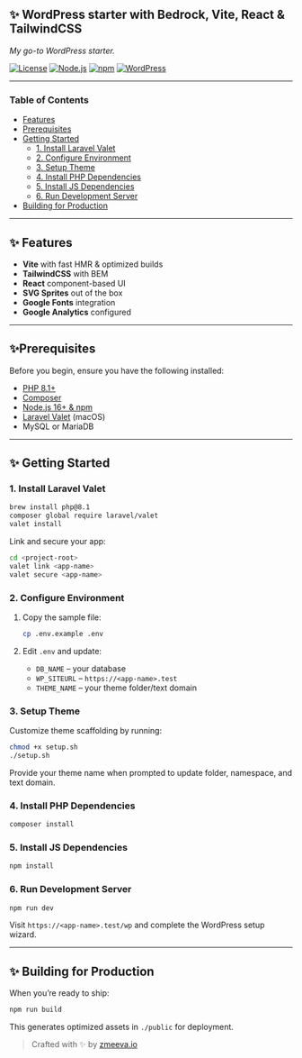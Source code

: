 ## ✨ WordPress starter with Bedrock, Vite, React & TailwindCSS

*My go-to WordPress starter.*

[![License](https://img.shields.io/badge/license-MIT-blue.svg)](LICENSE)
[![Node.js](https://img.shields.io/badge/node-16%2B-brightgreen)](https://nodejs.org/)
[![npm](https://img.shields.io/badge/npm-%3E%3D8-blue)](https://www.npmjs.com/)
[![WordPress](https://img.shields.io/badge/wordpress-6.x-orange)](https://wordpress.org/)

---

### Table of Contents

* [Features](#-features)
* [Prerequisites](#-prerequisites)
* [Getting Started](#-getting-started)
    * [1. Install Laravel Valet](#1-install-laravel-valet)
    * [2. Configure Environment](#2-configure-environment)
    * [3. Setup Theme](#3-setup-theme)
    * [4. Install PHP Dependencies](#4-install-php-dependencies)
    * [5. Install JS Dependencies](#5-install-js-dependencies)
    * [6. Run Development Server](#6-run-development-server)
* [Building for Production](#building-for-production)

---

## ✨ Features

* **Vite** with fast HMR & optimized builds
* **TailwindCSS** with BEM
* **React** component-based UI
* **SVG Sprites** out of the box
* **Google Fonts** integration
* **Google Analytics** configured

---

## ✨Prerequisites

Before you begin, ensure you have the following installed:

* [PHP 8.1+](https://www.php.net/downloads)
* [Composer](https://getcomposer.org/)
* [Node.js 16+ & npm](https://nodejs.org/en/)
* [Laravel Valet](https://laravel.com/docs/11.x/valet) (macOS)
* MySQL or MariaDB

---

## ✨ Getting Started

### 1. Install Laravel Valet

```bash
brew install php@8.1
composer global require laravel/valet
valet install
```

Link and secure your app:

```bash
cd <project-root>
valet link <app-name>
valet secure <app-name>
```

### 2. Configure Environment

1. Copy the sample file:

   ```bash
   cp .env.example .env
   ```
2. Edit `.env` and update:

    * `DB_NAME` – your database
    * `WP_SITEURL` – `https://<app-name>.test`
    * `THEME_NAME` – your theme folder/text domain

### 3. Setup Theme

Customize theme scaffolding by running:

```bash
chmod +x setup.sh
./setup.sh
```

Provide your theme name when prompted to update folder, namespace, and text domain.

### 4. Install PHP Dependencies

```bash
composer install
```

### 5. Install JS Dependencies

```bash
npm install
```

### 6. Run Development Server

```bash
npm run dev
```

Visit `https://<app-name>.test/wp` and complete the WordPress setup wizard.

---

## ✨ Building for Production

When you’re ready to ship:

```bash
npm run build
```

This generates optimized assets in `./public` for deployment.

> Crafted with  ✨ by [zmeeva.io](https://github.com/zmeeeeeva)
